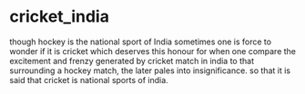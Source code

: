 # cricket_india
though hockey is the national sport of India sometimes one is force to wonder if it is cricket which deserves this honour for when one compare the excitement and frenzy generated by cricket match in india to that surrounding a hockey match, the later pales into insignificance. so that it is said that cricket is national sports of india.
